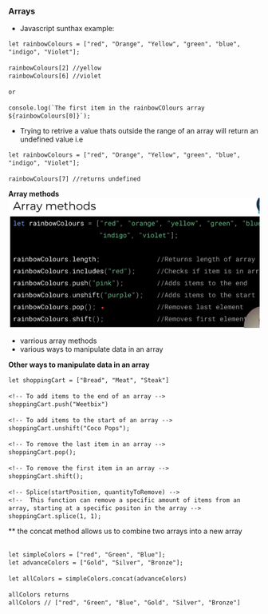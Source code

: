 ### Arrays 
- Javascript sunthax example:
```
let rainbowColours = ["red", "Orange", "Yellow", "green", "blue", "indigo", "Violet"];

rainbowColours[2] //yellow
rainbowColours[6] //violet

or 

console.log(`The first item in the rainbowCOlours array ${rainbowColours[0]}`);

```

- Trying to retrive a value thats outside the range of an array will return an undefined value i.e 
```
let rainbowColours = ["red", "Orange", "Yellow", "green", "blue", "indigo", "Violet"];

rainbowColours[7] //returns undefined
```

**__Array methods__**
<img src="../imgs/array-methods.png">
- varrious array methods 
- various ways to manipulate data in an array 

**__Other ways to manipulate data in an array__**

```
let shoppingCart = ["Bread", "Meat", "Steak"]

<!-- To add items to the end of an array -->
shoppingCart.push("Weetbix")

<!-- To add items to the start of an array -->
shoppingCart.unshift("Coco Pops");

<!-- To remove the last item in an array -->
shoppingCart.pop();

<!-- To remove the first item in an array -->
shoppingCart.shift();

<!-- Splice(startPosition, quantityToRemove) -->
<!--  This function can remove a specific amount of items from an array, starting at a specific positon in the array -->
shoppingCart.splice(1, 1);

```

** the concat method allows us to combine two arrays into a new array 
```

let simpleColors = ["red", "Green", "Blue"];
let advanceColors = ["Gold", "Silver", "Bronze"];

let allColors = simpleColors.concat(advanceColors)

allColors returns
allColors // ["red", "Green", "Blue", "Gold", "Silver", "Bronze"]

```